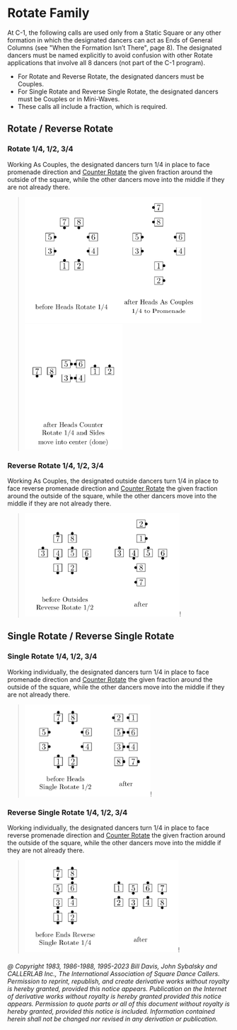 
# Rotate Family

At C-1, the following calls are used only from a Static Square or any other formation in which the
designated dancers can act as Ends of General Columns (see "When the Formation Isn’t There",
page 8). The designated dancers must be named explicitly to avoid confusion with other Rotate
applications that involve all 8 dancers (not part of the C-1 program).
* For Rotate and Reverse Rotate, the designated dancers must be Couples.
* For Single Rotate and Reverse Single Rotate, 
the designated dancers must be Couples or in Mini-Waves.
* These calls all include a fraction, which is required.

## Rotate / Reverse Rotate

### Rotate 1/4, 1/2, 3/4

Working As Couples, the designated dancers turn
1/4 in place to face promenade direction and
[Counter Rotate](../a2/box_counter_rotate.md)
the given fraction around the outside of the square, 
while the other dancers move into the middle
if they are not already there.


> 
> ![alt](rotate_1a.png)![alt](rotate_1b.png)![alt](rotate_1c.png)
> 

### Reverse Rotate 1/4, 1/2, 3/4

Working As Couples, the designated
outside dancers turn 1/4 in place to face reverse
promenade direction and [Counter Rotate](../a2/box_counter_rotate.md) the given
fraction around the outside of the square,
while the other dancers move into the middle
if they are not already there.

>
> ![alt](rotate_2a.png)![alt](rotate_2b.png)!
>

## Single Rotate / Reverse Single Rotate

### Single Rotate 1/4, 1/2, 3/4

Working individually, the designated dancers
turn 1/4 in place to face promenade direction and
[Counter Rotate](../a2/box_counter_rotate.md)
the given fraction around the outside of the square,
while the other dancers move into the middle
if they are not already there.

>
> ![alt](rotate_3a.png)![alt](rotate_3b.png)!
>

### Reverse Single Rotate 1/4, 1/2, 3/4

Working individually, the designated dancers turn 1/4 in place 
to face reverse promenade direction and
[Counter Rotate](../a2/box_counter_rotate.md) the given
fraction around the outside of the square,
while the other dancers move into the middle
if they are not already there.

>
> ![alt](rotate_4a.png)![alt](rotate_4b.png)!
>

###### @ Copyright 1983, 1986-1988, 1995-2023 Bill Davis, John Sybalsky and CALLERLAB Inc., The International Association of Square Dance Callers. Permission to reprint, republish, and create derivative works without royalty is hereby granted, provided this notice appears. Publication on the Internet of derivative works without royalty is hereby granted provided this notice appears. Permission to quote parts or all of this document without royalty is hereby granted, provided this notice is included. Information contained herein shall not be changed nor revised in any derivation or publication.

